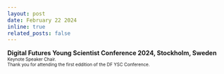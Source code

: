 ```yaml
---
layout: post
date: February 22 2024
inline: true
related_posts: false
---
```



<b> Digital Futures Young Scientist Conference 2024, Stockholm, Sweden</b>
<br> <font size="1">Keynote Speaker Chair.</font> 
<br> <font size="1">Thank you for attending the first eddition of the DF YSC Conference.</font> 